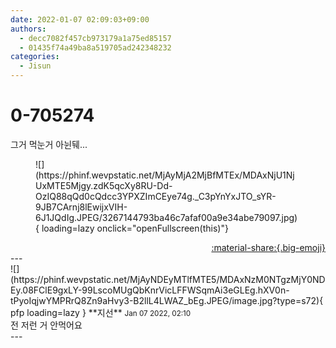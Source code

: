 ```yaml
---
date: 2022-01-07 02:09:03+09:00
authors:
  - decc7082f457cb973179a1a75ed85157
  - 01435f74a49ba8a519705ad242348232
categories:
  - Jisun
---
```


# 0-705274

<div class="post-container" markdown="1">
<div class="content-container md-sidebar__scrollwrap" markdown="1">

그거 먹눈거 아뉜뒈...
<figure markdown="1">
![](https://phinf.wevpstatic.net/MjAyMjA2MjBfMTEx/MDAxNjU1NjUxMTE5Mjgy.zdK5qcXy8RU-Dd-OzIQ88qQd0cQdcc3YPXZImCEye74g._C3pYnYxJTO_sYR-9JB7CArnj8lEwijxVIH-6J1JQdIg.JPEG/3267144793ba46c7afaf00a9e34abe79097.jpg){ loading=lazy onclick="openFullscreen(this)"}
</figure>


</div>
</div>

<div style="text-align: right;" markdown="1">
<a href="https://weverse.io/fromis9/fanpost/0-705274" style="text-align: right;">:material-share:{.big-emoji}</a>
</div>
---

<div class="comments-container md-sidebar__scrollwrap" markdown="1">
<div class="comment" markdown="1">
<div class='id-container' markdown="1">
![](https://phinf.wevpstatic.net/MjAyNDEyMTlfMTE5/MDAxNzM0NTgzMjY0NDEy.08FClE9gxLY-99LscoMUgQbKnrVicLFFWSqmAi3eGLEg.hXV0n-tPyoIqjwYMPRrQ8Zn9aHvy3-B2llL4LWAZ_bEg.JPEG/image.jpg?type=s72){ pfp loading=lazy }
**<span class="artist">지선</span>** <small>Jan 07 2022, 02:10</small><br>
</div>
<div class='comment-body' markdown="1">
전 저런 거 안먹어요
</div>
</div>
</div>
---
